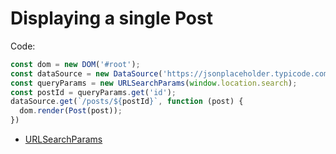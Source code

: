 # Displaying a single Post

Code:

```js
const dom = new DOM('#root');
const dataSource = new DataSource('https://jsonplaceholder.typicode.com');
const queryParams = new URLSearchParams(window.location.search);
const postId = queryParams.get('id');
dataSource.get(`/posts/${postId}`, function (post) {
  dom.render(Post(post));
})
```

* [URLSearchParams](https://developer.mozilla.org/en-US/docs/Web/API/URLSearchParams)
